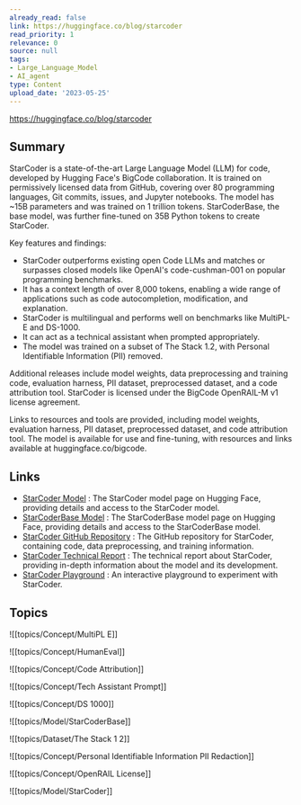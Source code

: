 ```yaml
---
already_read: false
link: https://huggingface.co/blog/starcoder
read_priority: 1
relevance: 0
source: null
tags:
- Large_Language_Model
- AI_agent
type: Content
upload_date: '2023-05-25'
---
```


https://huggingface.co/blog/starcoder
## Summary

StarCoder is a state-of-the-art Large Language Model (LLM) for code, developed by Hugging Face's BigCode collaboration. It is trained on permissively licensed data from GitHub, covering over 80 programming languages, Git commits, issues, and Jupyter notebooks. The model has ~15B parameters and was trained on 1 trillion tokens. StarCoderBase, the base model, was further fine-tuned on 35B Python tokens to create StarCoder.

Key features and findings:
- StarCoder outperforms existing open Code LLMs and matches or surpasses closed models like OpenAI's code-cushman-001 on popular programming benchmarks.
- It has a context length of over 8,000 tokens, enabling a wide range of applications such as code autocompletion, modification, and explanation.
- StarCoder is multilingual and performs well on benchmarks like MultiPL-E and DS-1000.
- It can act as a technical assistant when prompted appropriately.
- The model was trained on a subset of The Stack 1.2, with Personal Identifiable Information (PII) removed.

Additional releases include model weights, data preprocessing and training code, evaluation harness, PII dataset, preprocessed dataset, and a code attribution tool. StarCoder is licensed under the BigCode OpenRAIL-M v1 license agreement.

Links to resources and tools are provided, including model weights, evaluation harness, PII dataset, preprocessed dataset, and code attribution tool. The model is available for use and fine-tuning, with resources and links available at huggingface.co/bigcode.
## Links

- [StarCoder Model](https://huggingface.co/bigcode/starcoder) : The StarCoder model page on Hugging Face, providing details and access to the StarCoder model.
- [StarCoderBase Model](https://huggingface.co/bigcode/starcoderbase) : The StarCoderBase model page on Hugging Face, providing details and access to the StarCoderBase model.
- [StarCoder GitHub Repository](https://github.com/bigcode-project/starcoder/tree/main) : The GitHub repository for StarCoder, containing code, data preprocessing, and training information.
- [StarCoder Technical Report](https://arxiv.org/abs/2305.06161) : The technical report about StarCoder, providing in-depth information about the model and its development.
- [StarCoder Playground](https://huggingface.co/spaces/bigcode/bigcode-playground) : An interactive playground to experiment with StarCoder.

## Topics

![[topics/Concept/MultiPL E]]

![[topics/Concept/HumanEval]]

![[topics/Concept/Code Attribution]]

![[topics/Concept/Tech Assistant Prompt]]

![[topics/Concept/DS 1000]]

![[topics/Model/StarCoderBase]]

![[topics/Dataset/The Stack 1 2]]

![[topics/Concept/Personal Identifiable Information PII Redaction]]

![[topics/Concept/OpenRAIL License]]

![[topics/Model/StarCoder]]